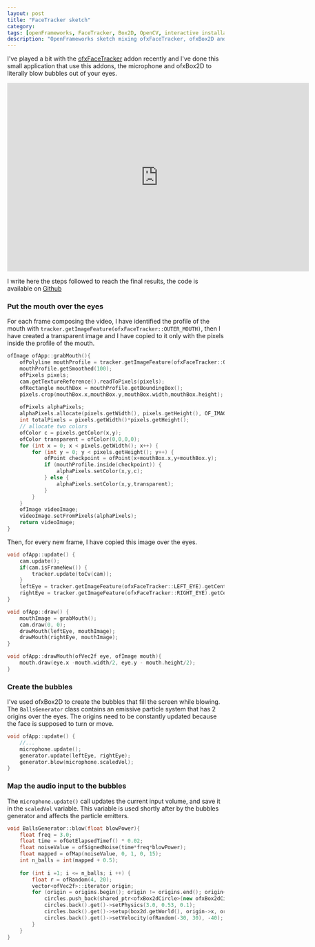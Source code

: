```yaml
---
layout: post
title: "FaceTracker sketch"
category:
tags: [openFrameworks, FaceTracker, Box2D, OpenCV, interactive installation]
description: "OpenFrameworks sketch mixing ofxFaceTracker, ofxBox2D and the audio input."
---
```


I've played a bit with the [ofxFaceTracker](https://github.com/kylemcdonald/ofxFaceTracker) addon recently and I've done this small application that use this addons, the microphone and ofxBox2D to literally blow bubbles out of your eyes. 

<div class="sixteen-nine">
<iframe src="https://player.vimeo.com/video/128782688" width="700" height="438" frameborder="0" webkitallowfullscreen mozallowfullscreen allowfullscreen></iframe>
</div>

I write here the steps followed to reach the final results, the code is available on [Github](https://github.com/edap/bubbles)

### Put the mouth over the eyes
For each frame composing the video, I have identified the profile of the mouth with `tracker.getImageFeature(ofxFaceTracker::OUTER_MOUTH)`, then I have created a transparent image and I have copied to it only with the pixels inside the profile of the mouth.

```cpp
ofImage ofApp::grabMouth(){
    ofPolyline mouthProfile = tracker.getImageFeature(ofxFaceTracker::OUTER_MOUTH);
    mouthProfile.getSmoothed(100);
    ofPixels pixels;
    cam.getTextureReference().readToPixels(pixels);
    ofRectangle mouthBox = mouthProfile.getBoundingBox();
    pixels.crop(mouthBox.x,mouthBox.y,mouthBox.width,mouthBox.height);
    
    ofPixels alphaPixels;
    alphaPixels.allocate(pixels.getWidth(), pixels.getHeight(), OF_IMAGE_COLOR_ALPHA);
    int totalPixels = pixels.getWidth()*pixels.getHeight();
    // allocate two colors
    ofColor c = pixels.getColor(x,y);
    ofColor transparent = ofColor(0,0,0,0);
    for (int x = 0; x < pixels.getWidth(); x++) {
        for (int y = 0; y < pixels.getHeight(); y++) {
            ofPoint checkpoint = ofPoint(x+mouthBox.x,y+mouthBox.y);
            if (mouthProfile.inside(checkpoint)) {
                alphaPixels.setColor(x,y,c);
            } else {
                alphaPixels.setColor(x,y,transparent);
            }
        }
    }
    ofImage videoImage;
    videoImage.setFromPixels(alphaPixels);
    return videoImage;
}
```

Then, for every new frame, I have copied this image over the eyes.

```cpp
void ofApp::update() {
    cam.update();
    if(cam.isFrameNew()) {
        tracker.update(toCv(cam));
    }
    leftEye = tracker.getImageFeature(ofxFaceTracker::LEFT_EYE).getCentroid2D();
    rightEye = tracker.getImageFeature(ofxFaceTracker::RIGHT_EYE).getCentroid2D();
}

void ofApp::draw() {
    mouthImage = grabMouth();
    cam.draw(0, 0);
    drawMouth(leftEye, mouthImage);
    drawMouth(rightEye, mouthImage);
}

void ofApp::drawMouth(ofVec2f eye, ofImage mouth){
    mouth.draw(eye.x -mouth.width/2, eye.y - mouth.height/2);
}
```

### Create the bubbles

I've used ofxBox2D to create the bubbles that fill the screen while blowing. The `BallsGenerator` class contains an emissive particle system that has 2 origins over the eyes. The origins need to be constantly updated because the face is supposed to turn or move.

```cpp
void ofApp::update() {
    //...
    microphone.update();
    generator.update(leftEye, rightEye);
    generator.blow(microphone.scaledVol);
}
```

### Map the audio input to the bubbles

The `microphone.update()` call updates the current input volume, and save it in the `scaledVol` variable. This variable is used shortly after by the bubbles generator and affects the particle emitters.

```cpp
void BallsGenerator::blow(float blowPower){
    float freq = 3.0;
    float time = ofGetElapsedTimef() * 0.02;
    float noiseValue = ofSignedNoise(time*freq*blowPower);
    float mapped = ofMap(noiseValue, 0, 1, 0, 15);
    int n_balls = int(mapped + 0.5);
    
    for (int i =1; i <= n_balls; i ++) {
        float r = ofRandom(4, 20);
        vector<ofVec2f>::iterator origin;
        for (origin = origins.begin(); origin != origins.end(); origin++) {
            circles.push_back(shared_ptr<ofxBox2dCircle>(new ofxBox2dCircle));
            circles.back().get()->setPhysics(3.0, 0.53, 0.1);
            circles.back().get()->setup(box2d.getWorld(), origin->x, origin->y, ofRandom(5, 25));
            circles.back().get()->setVelocity(ofRandom(-30, 30), -40);
        }
    }
}
```






